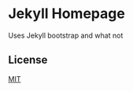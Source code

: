 # Jekyll Homepage

Uses Jekyll bootstrap and what not

## License

[MIT](http://opensource.org/licenses/MIT)

